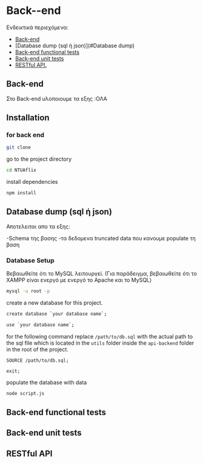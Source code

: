 # Back--end

Ενδεικτικά περιεχόμενα:

- [Back-end](#Back-end)
- [Database dump (sql ή json)](#Database dump)
- [Back-end functional tests](#Back-endfunctionaltests)
- [Back-end unit tests](#Back-endunittests)
- [RESTful API.](#RESTfulAPI)




## Back-end

Στο Back-end υλοποιουμε τα εξης :ΟΛΑ




## Installation

### for back end 
```sh
git clone 
```
go to the project directory
```sh
cd NTUAflix
```
install dependencies
```sh
npm install
```

 


















## Database dump (sql ή json)
Αποτελειται απο τα εξης:


-Schema της βασης 
-τα δεδομενα truncated data που κανουμε populate τη βαση 



### Database Setup

Βεβαιωθείτε ότι το MySQL λειτουργεί. (Για παράδειγμα, βεβαιωθείτε ότι το XAMPP είναι ενεργό με ενεργό το Apache και το MySQL)




```sh
mysql -u root -p
```
create a new database for this project.
```sh
create database `your database name`;
```
```sh
use `your database name`;
```
for the following command replace `/path/to/db.sql` with the actual path to the sql file which is located in the `utils` folder inside the `api-backend` folder in the root of the project.
```
SOURCE /path/to/db.sql;
```
```
exit;
```

populate the database with data
```sh
node script.js

```


















## Back-end functional tests


























## Back-end unit tests


































## RESTful API




